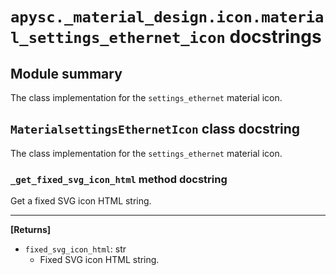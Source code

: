 # `apysc._material_design.icon.material_settings_ethernet_icon` docstrings

## Module summary

The class implementation for the `settings_ethernet` material icon.

## `MaterialsettingsEthernetIcon` class docstring

The class implementation for the `settings_ethernet` material icon.

### `_get_fixed_svg_icon_html` method docstring

Get a fixed SVG icon HTML string.<hr>

**[Returns]**

- `fixed_svg_icon_html`: str
  - Fixed SVG icon HTML string.
